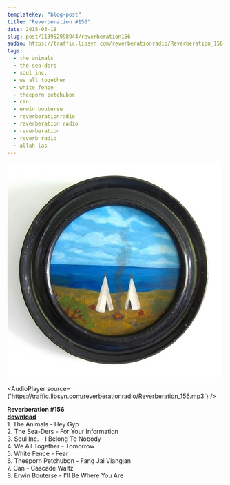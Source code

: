 ```yaml
---
templateKey: "blog-post"
title: "Reverberation #156"
date: 2015-03-18
slug: post/113952998944/reverberation156
audio: https://traffic.libsyn.com/reverberationradio/Reverberation_156.mp3
tags:
  - the animals
  - the sea-ders
  - soul inc.
  - we all together
  - white fence
  - theeporn petchubon
  - can
  - erwin bouterse
  - reverberationradio
  - reverberation radio
  - reverberation
  - reverb radio
  - allah-las
---
```


![Reverberation #156](../images/d03d4826bfb77f6df143e1971ec807f09820b19e1eef0e0bc1c419043e28b1bf.jpg)

<AudioPlayer source={'https://traffic.libsyn.com/reverberationradio/Reverberation_156.mp3'} />

<p><b>Reverberation #156<br /></b><b><a href="https://traffic.libsyn.com/reverberationradio/Reverberation_156.mp3">download</a><br /></b>1. The Animals - Hey Gyp<br />2. The Sea-Ders - For Your Information<br />3. Soul Inc. - I Belong To Nobody<br />4. We All Together - Tomorrow<br />5. White Fence - Fear<br />6. Theeporn Petchubon - Fang Jai Viangjan<br />7. Can - Cascade Waltz<br />8. Erwin Bouterse - I'll Be Where You Are</p>
